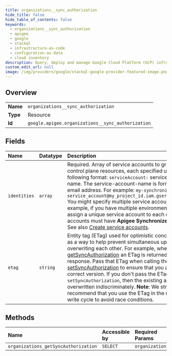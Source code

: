 ```yaml
---
title: organizations__sync_authorization
hide_title: false
hide_table_of_contents: false
keywords:
  - organizations__sync_authorization
  - apigee
  - google    
  - stackql
  - infrastructure-as-code
  - configuration-as-data
  - cloud inventory
description: Query, deploy and manage Google Cloud Platform (GCP) infrastructure and resources using SQL
custom_edit_url: null
image: /img/providers/google/stackql-google-provider-featured-image.png
---
```

  
    

## Overview
<table><tbody>
<tr><td><b>Name</b></td><td><code>organizations__sync_authorization</code></td></tr>
<tr><td><b>Type</b></td><td>Resource</td></tr>
<tr><td><b>Id</b></td><td><code>google.apigee.organizations__sync_authorization</code></td></tr>
</tbody></table>

## Fields
| Name | Datatype | Description |
|:-----|:---------|:------------|
| `identities` | `array` | Required. Array of service accounts to grant access to control plane resources, each specified using the following format: `serviceAccount:` service-account-name. The service-account-name is formatted like an email address. For example: `my-synchronizer-manager-service_account@my_project_id.iam.gserviceaccount.com` You might specify multiple service accounts, for example, if you have multiple environments and wish to assign a unique service account to each one. The service accounts must have **Apigee Synchronizer Manager** role. See also [Create service accounts](https://cloud.google.com/apigee/docs/hybrid/latest/sa-about#create-the-service-accounts). |
| `etag` | `string` | Entity tag (ETag) used for optimistic concurrency control as a way to help prevent simultaneous updates from overwriting each other. For example, when you call [getSyncAuthorization](organizations/getSyncAuthorization) an ETag is returned in the response. Pass that ETag when calling the [setSyncAuthorization](organizations/setSyncAuthorization) to ensure that you are updating the correct version. If you don't pass the ETag in the call to `setSyncAuthorization`, then the existing authorization is overwritten indiscriminately. **Note**: We strongly recommend that you use the ETag in the read-modify-write cycle to avoid race conditions. |
## Methods
| Name | Accessible by | Required Params |
|:-----|:--------------|:----------------|
| `organizations_getSyncAuthorization` | `SELECT` | `organizationsId` |
